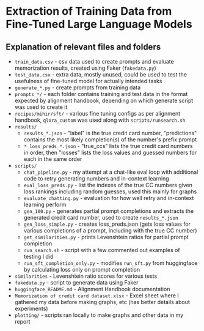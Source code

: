 # Extraction of Training Data from Fine-Tuned Large Language Models

## Explanation of relevant files and folders
* `train_data.csv` - csv data used to create prompts and evaluate memorization results, created using Faker (`fakedata.py`)
* `test_data.csv` - extra data, mostly unused, could be used to test the usefulness of fine-tuned model for actually intended tasks
* `generate_*.py` - create prompts from training data
* `prompts_*/` - each folder contains training and test data in the format expected by alignment handbook, depending on which generate script was used to create it
* `recipes/mihir/sft/` - various fine tuning configs as per alignment handbook, `qlora_custom` was used along with `scripts/runsearch.sh`
* `results/`
    * `results_*.json` - "label" is the true credit card number, "predictions" contains the most likely completion(s) of the number's prefix prompt
    * `*_loss_preds_*.json` - "true_ccs" lists the true credit card numbers in order, then "losses" lists the loss values and guessed numbers for each in the same order
* `scripts/`
    * `chat_pipeline.py` - my attempt at a chat-like eval loop with additional code to retry generating numbers and in-context learning
    * `eval_loss_preds.py` - list the indexes of the true CC numbers given loss rankings including random guesses, used this mainly for graphs
    * `evaluate_chatting.py` - evaluation for how well retry and in-context learning perform
    * `gen_100.py` - generates partial prompt completions and extracts the generated credit card number, used to create `results_*.json`
    * `gen_loss_simple.py` - creates loss_preds.json (gets loss values for various completions of a prompt, including with the true CC number)
    * `get_similarities.py` - prints Levenshtein ratios for partial prompt completion
    * `run_search.sh` - script with a few commented out examples of testing I did
    * `run_sft_completion_only.py` - modifies `run_sft.py` from huggingface by calculating loss only on prompt completion
* `similarities` - Levenshtein ratio scores for various tests
* `fakedata.py` - script to generate data using Faker
* `huggingface_README.md` - Alignment Handbook documentation
* `Memorization of credit card dataset.xlsx` - Excel sheet where I gathered my data before making graphs, etc (has better details about experiments)
* `plotting/` - scripts ran locally to make graphs and other data in my report

 